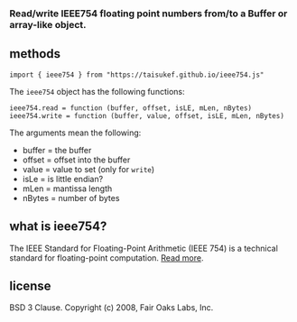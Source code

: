 ### Read/write IEEE754 floating point numbers from/to a Buffer or array-like object.

## methods

`import { ieee754 } from "https://taisukef.github.io/ieee754.js"`

The `ieee754` object has the following functions:

```
ieee754.read = function (buffer, offset, isLE, mLen, nBytes)
ieee754.write = function (buffer, value, offset, isLE, mLen, nBytes)
```

The arguments mean the following:

- buffer = the buffer
- offset = offset into the buffer
- value = value to set (only for `write`)
- isLe = is little endian?
- mLen = mantissa length
- nBytes = number of bytes

## what is ieee754?

The IEEE Standard for Floating-Point Arithmetic (IEEE 754) is a technical standard for floating-point computation. [Read more](http://en.wikipedia.org/wiki/IEEE_floating_point).

## license

BSD 3 Clause. Copyright (c) 2008, Fair Oaks Labs, Inc.
